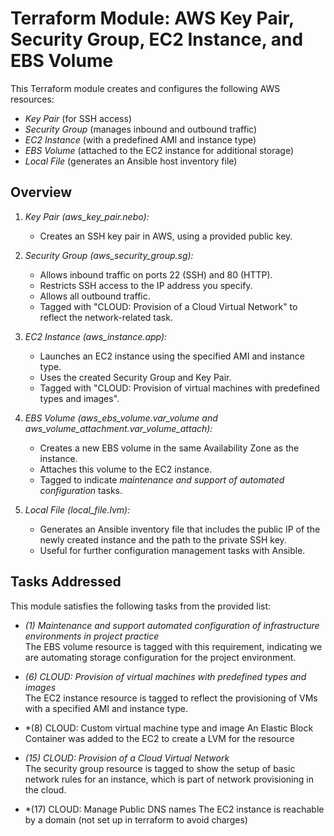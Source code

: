 # Terraform Module: AWS Key Pair, Security Group, EC2 Instance, and EBS Volume

This Terraform module creates and configures the following AWS resources:
- *Key Pair* (for SSH access)
- *Security Group* (manages inbound and outbound traffic)
- *EC2 Instance* (with a predefined AMI and instance type)
- *EBS Volume* (attached to the EC2 instance for additional storage)
- *Local File* (generates an Ansible host inventory file)

## Overview

1. *Key Pair (aws_key_pair.nebo):*  
   - Creates an SSH key pair in AWS, using a provided public key.

2. *Security Group (aws_security_group.sg):*  
   - Allows inbound traffic on ports 22 (SSH) and 80 (HTTP).
   - Restricts SSH access to the IP address you specify.
   - Allows all outbound traffic.
   - Tagged with "CLOUD: Provision of a Cloud Virtual Network" to reflect the network-related task.

3. *EC2 Instance (aws_instance.app):*  
   - Launches an EC2 instance using the specified AMI and instance type.
   - Uses the created Security Group and Key Pair.
   - Tagged with "CLOUD: Provision of virtual machines with predefined types and images".

4. *EBS Volume (aws_ebs_volume.var_volume and aws_volume_attachment.var_volume_attach):*  
   - Creates a new EBS volume in the same Availability Zone as the instance.
   - Attaches this volume to the EC2 instance.
   - Tagged to indicate *maintenance and support of automated configuration* tasks.

5. *Local File (local_file.lvm):*  
   - Generates an Ansible inventory file that includes the public IP of the newly created instance and the path to the private SSH key.
   - Useful for further configuration management tasks with Ansible.

## Tasks Addressed

This module satisfies the following tasks from the provided list:

- *(1) Maintenance and support automated configuration of infrastructure environments in project practice*  
  The EBS volume resource is tagged with this requirement, indicating we are automating storage configuration for the project environment.

- *(6) CLOUD: Provision of virtual machines with predefined types and images*  
  The EC2 instance resource is tagged to reflect the provisioning of VMs with a specified AMI and instance type.

- *(8) CLOUD: Custom virtual machine type and image
  An Elastic Block Container was added to the EC2 to create a LVM for the resource


- *(15) CLOUD: Provision of a Cloud Virtual Network*  
  The security group resource is tagged to show the setup of basic network rules for an instance, which is part of network provisioning in the cloud.

- *(17) CLOUD: Manage Public DNS names
  The EC2 instance is reachable by a domain (not set up in terraform to avoid charges)
